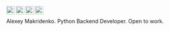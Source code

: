[<img align="left" alt="makridenko | Gmail" width="22px" src="https://cdn.simpleicons.org/gmail/black/white" />](mailto:alexey.makridenko@gmail.com)
[<img align="left" alt="makridenko | LinkedIn" width="22px" src="https://cdn.simpleicons.org/linkedin/black/white" />](https://www.linkedin.com/in/makridenko)
[<img align="left" alt="makridenko | X" width="22px" src="https://cdn.simpleicons.org/x/black/white" />](https://x.com/a_makridenko)
[<img align="left" alt="makridenko | Telegram" width="22px" src="https://cdn.simpleicons.org/telegram/black/white" />](https://t.me/yet_another_geek_channel)
<br/>

Alexey Makridenko. Python Backend Developer. Open to work.

